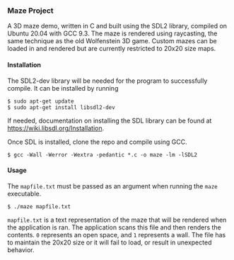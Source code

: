 ### Maze Project
A 3D maze demo, written in C and built using the SDL2 library, compiled on Ubuntu 20.04 with GCC 9.3.  The maze is rendered using raycasting, the same technique as the old Wolfenstein 3D game.  Custom mazes can be loaded in and rendered but are currently restricted to 20x20 size maps.

#### Installation
The SDL2-dev library will be needed for the program to successfully compile.  It can be installed by running
```
$ sudo apt-get update
$ sudo apt-get install libsdl2-dev
```
If needed, documentation on installing the SDL library can be found at https://wiki.libsdl.org/Installation.

Once SDL is installed, clone the repo and compile using GCC.
```
$ gcc -Wall -Werror -Wextra -pedantic *.c -o maze -lm -lSDL2
```

#### Usage
The `mapfile.txt` must be passed as an argument when running the `maze` executable.
```
$ ./maze mapfile.txt
```
`mapfile.txt` is a text representation of the maze that will be rendered when the application is ran. The application scans this file and then renders the contents.  `0` represents an open space, and `1` represents a wall.  The file has to maintain the 20x20 size or it will fail to load, or result in unexpected behavior.
